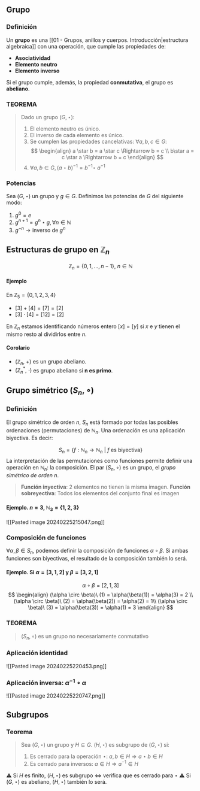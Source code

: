 ## Grupo
### Definición
Un **grupo** es una [[01 - Grupos, anillos y cuerpos. Introducción|estructura algebraica]] con una operación, que cumple las propiedades de:
- **Asociatividad**
- **Elemento neutro**
- **Elemento inverso**

Si el grupo cumple, además, la propiedad **conmutativa**, el grupo es **abeliano**.

### TEOREMA
> Dado un grupo $(G, \star)$:
> 1. El elemento neutro es único.
> 2. El inverso de cada elemento es único.
> 3. Se cumplen las propiedades cancelativas: $\forall a,b,c \in G:$ 
$$
\begin{align}
a \star b = a \star c \Rightarrow b = c \\
b\star a = c \star a \Rightarrow b = c
\end{align}
$$
> 4. $\forall a,b \in G, (a \star b)^{-1} = b^{-1} \star \ a^{-1}$ 
### Potencias
Sea $(G,\star)$ un grupo y $g \in G$. Definimos las potencias de $G$ del siguiente modo:
1. $g^0 = e$
2. $g^{n+1} = g^n \star g, \forall n \in \mathbb{N}$ 
3. $g^{-n} \rightarrow \text{inverso de } g^n$
## Estructuras de grupo en $\mathbb{Z}_n$
$$\mathbb{Z}_n = \{0, 1, \dots, n-1\}, \ n \in \mathbb{N}$$
#### Ejemplo
En $\mathbb{Z}_5 = \{0, 1, 2, 3, 4\}$
- $[3] + [4] = [7] = [2]$
- $[3] \cdot [4] = [12] = [2]$

En $\mathbb{Z}_n$ estamos identificando números entero $[x] = [y]$ si $x$ e $y$ tienen el mismo resto al dividirlos entre $n$.

#### Corolario
- $(\mathbb{Z}_n,\ +)$ es un grupo abeliano.
- $(\mathbb{Z}^*_n,\ \cdot)$ es grupo abeliano si **n es primo**. 

## Grupo simétrico $(S_n, \circ)$
### Definición
El grupo simétrico de orden $n$, $S_n$ está formado por todas las posibles ordenaciones (permutaciones) de $\mathbb{N}_n$. Una ordenación es una aplicación biyectiva. Es decir:

$$S_n = \{f: \mathbb{N}_n \rightarrow \mathbb{N}_n \ | \ f \text{ es biyectiva} \}$$
La interpretación de las permutaciones como funciones permite definir
una operación en $\mathbb{N}_n$: la composición. El par $(S_n, \circ)$ es un grupo, el *grupo*
*simétrico de orden $n$*.

> **Función inyectiva**: 2 elementos no tienen la misma imagen.
> **Función sobreyectiva**: Todos los elementos del conjunto final es imagen

#### Ejemplo. $n = 3$, $\mathbb{N}_3 = \{1, 2, 3\}$

![[Pasted image 20240225215047.png]]


### Composición de funciones
$\forall \alpha, \beta \in S_n,\ \text{podemos definir la composición de funciones } \alpha \circ \beta$.
Si ambas funciones son biyectivas, el resultado de la composición también lo será.
#### Ejemplo. Si $\alpha = [3, 1, 2]$ y $\beta = [3, 2, 1]$
$$\alpha \circ \beta = [2,1,3] $$
$$
\begin{align}
(\alpha \circ \beta)\ (1) = \alpha(\beta(1)) = \alpha(3) = 2 \\
(\alpha \circ \beta)\ (2) = \alpha(\beta(2)) = \alpha(2) = 1\\
(\alpha \circ \beta)\ (3) = \alpha(\beta(3)) = \alpha(1) = 3
\end{align}
$$

### TEOREMA
> $(S_n, \circ)$ es un grupo no necesariamente conmutativo

### Aplicación identidad

![[Pasted image 20240225220453.png]]

### Aplicación inversa: $\alpha^{-1} \circ \alpha$

![[Pasted image 20240225220747.png]]

## Subgrupos
### Teorema
> Sea $(G, \star)$ un grupo y $H \subseteq G$. $(H, \star)$ es subgrupo de $(G, \star)$ si:
> 1. Es cerrado para la operación $\star$: $a, b \in H \Rightarrow a \star b \in H$
> 2. Es cerrado para inversos: $a \in H \Rightarrow a^{-1} \in H$

⚠️ Si $H$ es finito, $(H, \star)$ es subgrupo $\Leftrightarrow$ verifica que es cerrado para $\star$
⚠️ Si $(G, \star)$ es abeliano, $(H, \star)$ también lo será.